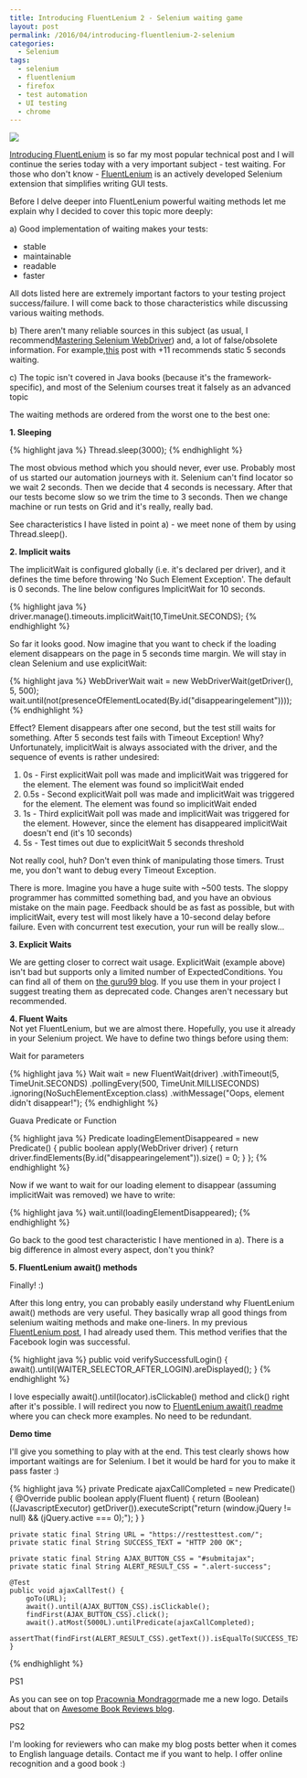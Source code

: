 ```yaml
---
title: Introducing FluentLenium 2 - Selenium waiting game
layout: post
permalink: /2016/04/introducing-fluentlenium-2-selenium
categories:
  - Selenium
tags:
  - selenium
  - fluentlenium
  - firefox
  - test automation
  - UI testing
  - chrome 
---
```


![](/images/blog/myfacewhilewaitingforittoload_97763284cc024193ded2f45d572c0e98.jpg)

[Introducing FluentLenium](https://awesome-testing.com/2016/01/introducing-fluentlenium-1.html) is so far my most popular
technical post and I will continue the series today with a very important subject - test waiting. For those who don't
know - [FluentLenium](https://github.com/FluentLenium/FluentLenium) is an actively developed Selenium extension that
simplifies writing GUI tests.

Before I delve deeper into FluentLenium powerful waiting methods let me explain why I decided to cover this topic more
deeply:

a) Good implementation of waiting makes your tests:

* stable
* maintainable
* readable
* faster

All dots listed here are extremely important factors to your testing project success/failure. I will come back to those
characteristics while discussing various waiting methods.

b) There aren't many reliable sources in this subject (as usual, I
recommend[Mastering Selenium WebDriver](http://www.amazon.com/Mastering-Selenium-WebDriver-Mark-Collin/dp/1784394351))
and, a lot of false/obsolete information. For
example,[this](http://stackoverflow.com/questions/12858972/how-can-i-ask-the-selenium-webdriver-to-wait-for-few-seconds-in-java?rq=1)
post with +11 recommends static 5 seconds waiting.

c) The topic isn't covered in Java books (because it's the framework-specific), and most of the Selenium courses treat
it falsely as an advanced topic

The waiting methods are ordered from the worst one to the best one:

**1\. Sleeping**

{% highlight java %}
Thread.sleep(3000);
{% endhighlight %}

The most obvious method which you should never, ever use. Probably most of us started our automation journeys with it.
Selenium can't find locator so we wait 2 seconds. Then we decide that 4 seconds is necessary. After that our tests
become slow so we trim the time to 3 seconds. Then we change machine or run tests on Grid and it's really, really bad.

See characteristics I have listed in point a) - we meet none of them by using Thread.sleep().

**2\. Implicit waits**

The implicitWait is configured globally (i.e. it's declared per driver), and it defines the time before throwing 'No
Such Element Exception'. The default is 0 seconds. The line below configures ImplicitWait for 10 seconds.

{% highlight java %}
driver.manage().timeouts.implicitWait(10,TimeUnit.SECONDS);
{% endhighlight %}

So far it looks good. Now imagine that you want to check if the loading element disappears on the page in 5 seconds time
margin. We will stay in clean Selenium and use explicitWait:

{% highlight java %}
WebDriverWait wait = new WebDriverWait(getDriver(), 5, 500);
wait.until(not(presenceOfElementLocated(By.id("disappearingelement"))));
{% endhighlight %}

Effect? Element disappears after one second, but the test still waits for something. After 5 seconds test fails with
Timeout Exception! Why? Unfortunately, implicitWait is always associated with the driver, and the sequence of events is
rather undesired:

1. 0s - First explicitWait poll was made and implicitWait was triggered for the element. The element was found so
   implicitWait ended
2. 0.5s - Second explicitWait poll was made and implicitWait was triggered for the element. The element was found so
   implicitWait ended
3. 1s - Third explicitWait poll was made and implicitWait was triggered for the element. However, since the element has
   disappeared implicitWait doesn't end (it's 10 seconds)
4. 5s - Test times out due to explicitWait 5 seconds threshold

Not really cool, huh? Don't even think of manipulating those timers. Trust me, you don't want to debug every Timeout
Exception.

There is more. Imagine you have a huge suite with ~500 tests. The sloppy programmer has committed something bad, and you
have an obvious mistake on the main page. Feedback should be as fast as possible, but with implicitWait, every test will
most likely have a 10-second delay before failure. Even with concurrent test execution, your run will be really slow...

**3\. Explicit Waits**

We are getting closer to correct wait usage. ExplicitWait (example above) isn't bad but supports only a limited number
of ExpectedConditions. You can find all of them
on [the guru99 blog](http://www.guru99.com/implicit-explicit-waits-selenium.html). If you use them in your project I
suggest treating them as deprecated code. Changes aren't necessary but recommended.

**4\. Fluent Waits**  
Not yet FluentLenium, but we are almost there. Hopefully, you use it already in your Selenium project. We have to define
two things before using them:

Wait for parameters

{% highlight java %}
Wait<WebDriver> wait = new FluentWait<WebDriver>(driver)
        .withTimeout(5, TimeUnit.SECONDS)
        .pollingEvery(500, TimeUnit.MILLISECONDS)
        .ignoring(NoSuchElementException.class)
        .withMessage("Oops, element didn't disappear!");
{% endhighlight %}

Guava Predicate or Function

{% highlight java %}
Predicate<WebDriver> loadingElementDisappeared = new Predicate<WebDriver>() {
    public boolean apply(WebDriver driver) {
        return driver.findElements(By.id("disappearingelement")).size() = 0;
    }
};
{% endhighlight %}

Now if we want to wait for our loading element to disappear (assuming implicitWait was removed) we have to write:

{% highlight java %}
wait.until(loadingElementDisappeared);
{% endhighlight %}

Go back to the good test characteristic I have mentioned in a). There is a big difference in almost every aspect, don't
you think?

**5\. FluentLenium await() methods**  

Finally! :)

After this long entry, you can probably easily understand why FluentLenium await() methods are very useful. They
basically wrap all good things from selenium waiting methods and make one-liners. In my
previous [FluentLenium post](https://awesome-testing.com/2016/01/introducing-fluentlenium-1.html), I had already used
them. This method verifies that the Facebook login was successful.

{% highlight java %}
    public void verifySuccessfulLogin() {
        await().until(WAITER_SELECTOR_AFTER_LOGIN).areDisplayed();
    }
{% endhighlight %}

I love especially await().until(locator).isClickable() method and click() right after it's possible. I will redirect you
now to [FluentLenium await() readme](https://github.com/FluentLenium/FluentLenium#wait-for-an-ajax-call) where you can
check more examples. No need to be redundant.

**Demo time**

I'll give you something to play with at the end. This test clearly shows how important waitings are for Selenium. I bet
it would be hard for you to make it pass faster :)

{% highlight java %}
   private Predicate<Fluent> ajaxCallCompleted = new Predicate<Fluent>() {
        @Override
        public boolean apply(Fluent fluent) {
            return (Boolean) ((JavascriptExecutor) getDriver()).executeScript("return (window.jQuery != null) && (jQuery.active === 0);");
        }
    }
    
    private static final String URL = "https://resttesttest.com/";
    private static final String SUCCESS_TEXT = "HTTP 200 OK";
    
    private static final String AJAX_BUTTON_CSS = "#submitajax";
    private static final String ALERT_RESULT_CSS = ".alert-success";
    
    @Test
    public void ajaxCallTest() {
        goTo(URL);
        await().until(AJAX_BUTTON_CSS).isClickable();
        findFirst(AJAX_BUTTON_CSS).click();
        await().atMost(5000L).untilPredicate(ajaxCallCompleted);
        assertThat(findFirst(ALERT_RESULT_CSS).getText()).isEqualTo(SUCCESS_TEXT);
    }
{% endhighlight %}

PS1

As you can see on top [Pracownia Mondragor](https://pracowniamandragor.wordpress.com/)made me a new logo. Details about
that on [Awesome Book Reviews blog](http://awesome-bookreviews.blogspot.com/2016/03/blog-update-awesome-logo.html).

PS2

I'm looking for reviewers who can make my blog posts better when it comes to English language details. Contact me if you
want to help. I offer online recognition and a good book :)
